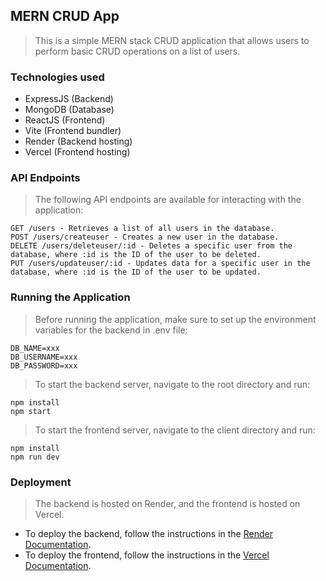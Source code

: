 ## MERN CRUD App
> This is a simple MERN stack CRUD application that allows users to perform basic CRUD operations on a list of users.

### Technologies used
- ExpressJS (Backend)
- MongoDB (Database)
- ReactJS (Frontend)
- Vite (Frontend bundler)
- Render (Backend hosting)
- Vercel (Frontend hosting)

### API Endpoints
> The following API endpoints are available for interacting with the application:

```
GET /users - Retrieves a list of all users in the database.
POST /users/createuser - Creates a new user in the database.
DELETE /users/deleteuser/:id - Deletes a specific user from the database, where :id is the ID of the user to be deleted.
PUT /users/updateuser/:id - Updates data for a specific user in the database, where :id is the ID of the user to be updated.
```

### Running the Application
> Before running the application, make sure to set up the environment variables for the backend in .env file:

```
DB_NAME=xxx
DB_USERNAME=xxx
DB_PASSWORD=xxx
```


> To start the backend server, navigate to the root directory and run:
```
npm install
npm start
```

> To start the frontend server, navigate to the client directory and run:
```
npm install
npm run dev
```

### Deployment
> The backend is hosted on Render, and the frontend is hosted on Vercel.

- To deploy the backend, follow the instructions in the [Render Documentation](https://render.com/docs).
- To deploy the frontend, follow the instructions in the [Vercel Documentation](https://vercel.com/docs).
